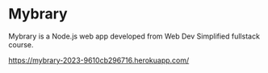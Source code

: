 # Mybrary

Mybrary is a Node.js web app developed from Web Dev Simplified fullstack course.

https://mybrary-2023-9610cb296716.herokuapp.com/
